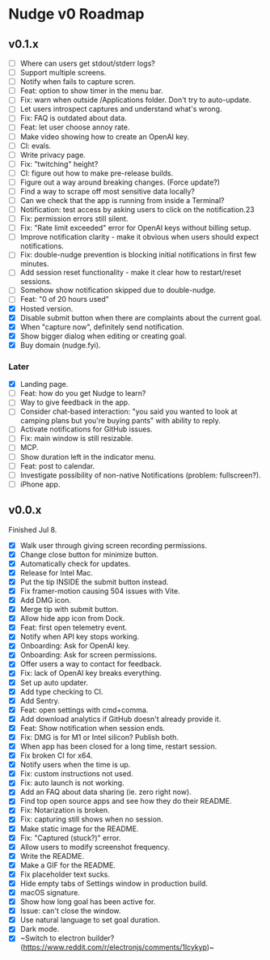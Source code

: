 # Nudge v0 Roadmap

## v0.1.x

- [ ] Where can users get stdout/stderr logs?
- [ ] Support multiple screens.
- [ ] Notify when fails to capture scren.
- [ ] Feat: option to show timer in the menu bar.
- [ ] Fix: warn when outside /Applications folder. Don't try to auto-update.
- [ ] Let users introspect captures and understand what's wrong.
- [ ] Fix: FAQ is outdated about data.
- [ ] Feat: let user choose annoy rate.
- [ ] Make video showing how to create an OpenAI key.
- [ ] CI: evals.
- [ ] Write privacy page.
- [ ] Fix: "twitching" height?
- [ ] CI: figure out how to make pre-release builds.
- [ ] Figure out a way around breaking changes. (Force update?)
- [ ] Find a way to scrape off most sensitive data locally?
- [ ] Can we check that the app is running from inside a Terminal?
- [ ] Notification: test access by asking users to click on the notification.23
- [ ] Fix: permission errors still silent.
- [ ] Fix: "Rate limit exceeded" error for OpenAI keys without billing setup.
- [ ] Improve notification clarity - make it obvious when users should expect notifications.
- [ ] Fix: double-nudge prevention is blocking initial notifications in first few minutes.
- [ ] Add session reset functionality - make it clear how to restart/reset sessions.
- [ ] Somehow show notification skipped due to double-nudge.
- [ ] Feat: "0 of 20 hours used"
- [x] Hosted version.
- [x] Disable submit button when there are complaints about the current goal.
- [x] When "capture now", definitely send notification.
- [x] Show bigger dialog when editing or creating goal.
- [x] Buy domain (nudge.fyi).

### Later

- [x] Landing page.
- [ ] Feat: how do you get Nudge to learn?
- [ ] Way to give feedback in the app.
- [ ] Consider chat-based interaction: "you said you wanted to look at camping plans but you're buying pants" with ability to reply.
- [ ] Activate notifications for GitHub issues.
- [ ] Fix: main window is still resizable.
- [ ] MCP.
- [ ] Show duration left in the indicator menu.
- [ ] Feat: post to calendar.
- [ ] Investigate possibility of non-native Notifications (problem: fullscreen?).
- [ ] iPhone app.

## v0.0.x

Finished Jul 8.

- [x] Walk user through giving screen recording permissions.
- [x] Change close button for minimize button.
- [x] Automatically check for updates.
- [x] Release for Intel Mac.
- [x] Put the tip INSIDE the submit button instead.
- [x] Fix framer-motion causing 504 issues with Vite.
- [x] Add DMG icon.
- [x] Merge tip with submit button.
- [x] Allow hide app icon from Dock.
- [x] Feat: first open telemetry event.
- [x] Notify when API key stops working.
- [x] Onboarding: Ask for OpenAI key.
- [x] Onboarding: Ask for screen permissions.
- [x] Offer users a way to contact for feedback.
- [x] Fix: lack of OpenAI key breaks everything.
- [x] Set up auto updater.
- [x] Add type checking to CI.
- [x] Add Sentry.
- [x] Feat: open settings with cmd+comma.
- [x] Add download analytics if GitHub doesn't already provide it.
- [x] Feat: Show notification when session ends.
- [x] Fix: DMG is for M1 or Intel silicon? Publish both.
- [x] When app has been closed for a long time, restart session.
- [x] Fix broken CI for x64.
- [x] Notify users when the time is up.
- [x] Fix: custom instructions not used.
- [x] Fix: auto launch is not working.
- [x] Add an FAQ about data sharing (ie. zero right now).
- [x] Find top open source apps and see how they do their README.
- [x] Fix: Notarization is broken.
- [x] Fix: capturing still shows when no session.
- [x] Make static image for the README.
- [x] Fix: "Captured (stuck?)" error.
- [x] Allow users to modify screenshot frequency.
- [x] Write the README.
- [x] Make a GIF for the README.
- [x] Fix placeholder text sucks.
- [x] Hide empty tabs of Settings window in production build.
- [x] macOS signature.
- [x] Show how long goal has been active for.
- [x] Issue: can't close the window.
- [x] Use natural language to set goal duration.
- [x] Dark mode.
- [x] ~Switch to electron builder? (https://www.reddit.com/r/electronjs/comments/1lcykyp)~
